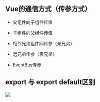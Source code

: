 ## Vue的通信方式（传参方式）

- 父组件向子组件传值

- 子组件向父组件传值

- 相邻兄弟组件间传参（亲兄弟）

- 远兄弟传参（表兄弟）

- EventBus传参

## export 与 export default区别

![](https://img2018.cnblogs.com/i-beta/866435/202001/866435-20200112005102573-758273940.png)


